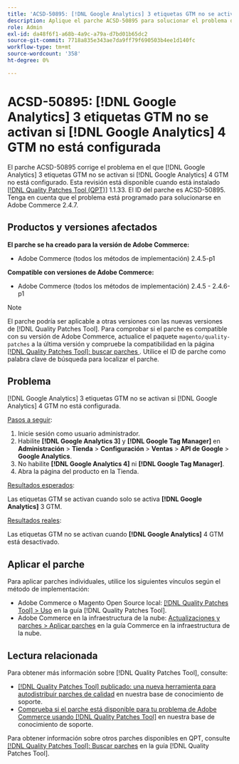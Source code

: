 ```yaml
---
title: 'ACSD-50895: [!DNL Google Analytics] 3 etiquetas GTM no se activan si  [!DNL Google Analytics] 4 GTM no está configurado'
description: Aplique el parche ACSD-50895 para solucionar el problema de Adobe Commerce donde  [!DNL Google Analytics] 3 etiquetas GTM no se activan si  [!DNL Google Analytics] 4 GTM no está configurada.
role: Admin
exl-id: da48f6f1-a68b-4a9c-a79a-d7bd01b65dc2
source-git-commit: 7718a835e343ae7da9ff79f690503b4ee1d140fc
workflow-type: tm+mt
source-wordcount: '358'
ht-degree: 0%

---
```


# ACSD-50895: [!DNL Google Analytics] 3 etiquetas GTM no se activan si [!DNL Google Analytics] 4 GTM no está configurada

El parche ACSD-50895 corrige el problema en el que [!DNL Google Analytics] 3 etiquetas GTM no se activan si [!DNL Google Analytics] 4 GTM no está configurado. Esta revisión está disponible cuando está instalado [[!DNL Quality Patches Tool (QPT)]](/help/announcements/adobe-commerce-announcements/magento-quality-patches-released-new-tool-to-self-serve-quality-patches.md) 1.1.33. El ID del parche es ACSD-50895. Tenga en cuenta que el problema está programado para solucionarse en Adobe Commerce 2.4.7.

## Productos y versiones afectados

**El parche se ha creado para la versión de Adobe Commerce:**

* Adobe Commerce (todos los métodos de implementación) 2.4.5-p1

**Compatible con versiones de Adobe Commerce:**

* Adobe Commerce (todos los métodos de implementación) 2.4.5 - 2.4.6-p1

>[!NOTE]
>
>El parche podría ser aplicable a otras versiones con las nuevas versiones de [!DNL Quality Patches Tool]. Para comprobar si el parche es compatible con su versión de Adobe Commerce, actualice el paquete `magento/quality-patches` a la última versión y compruebe la compatibilidad en la página [[!DNL Quality Patches Tool]: buscar parches ](https://experienceleague.adobe.com/tools/commerce-quality-patches/index.html?lang=es). Utilice el ID de parche como palabra clave de búsqueda para localizar el parche.

## Problema

[!DNL Google Analytics] 3 etiquetas GTM no se activan si [!DNL Google Analytics] 4 GTM no está configurada.

<u>Pasos a seguir</u>:

1. Inicie sesión como usuario administrador.
1. Habilite **[!DNL Google Analytics 3]** y **[!DNL Google Tag Manager]** en **Administración** > **Tienda** > **Configuración** > **Ventas** > **API de Google** > **Google Analytics**.
1. No habilite **[!DNL Google Analytics 4]** ni **[!DNL Google Tag Manager]**.
1. Abra la página del producto en la Tienda.

<u>Resultados esperados</u>:

Las etiquetas GTM se activan cuando solo se activa **[!DNL Google Analytics]** 3 GTM.

<u>Resultados reales</u>:

Las etiquetas GTM no se activan cuando **[!DNL Google Analytics]** 4 GTM está desactivado.

## Aplicar el parche

Para aplicar parches individuales, utilice los siguientes vínculos según el método de implementación:

* Adobe Commerce o Magento Open Source local: [[!DNL Quality Patches Tool] > Uso](https://experienceleague.adobe.com/docs/commerce-operations/tools/quality-patches-tool/usage.html?lang=es) en la guía [!DNL Quality Patches Tool].
* Adobe Commerce en la infraestructura de la nube: [Actualizaciones y parches > Aplicar parches](https://experienceleague.adobe.com/docs/commerce-cloud-service/user-guide/develop/upgrade/apply-patches.html?lang=es) en la guía Commerce en la infraestructura de la nube.

## Lectura relacionada

Para obtener más información sobre [!DNL Quality Patches Tool], consulte:

* [[!DNL Quality Patches Tool] publicado: una nueva herramienta para autodistribuir parches de calidad](/help/announcements/adobe-commerce-announcements/magento-quality-patches-released-new-tool-to-self-serve-quality-patches.md) en nuestra base de conocimiento de soporte.
* [Comprueba si el parche está disponible para tu problema de Adobe Commerce usando [!DNL Quality Patches Tool]](/help/support-tools/patches-available-in-qpt-tool/check-patch-for-magento-issue-with-magento-quality-patches.md) en nuestra base de conocimiento de soporte.

Para obtener información sobre otros parches disponibles en QPT, consulte [[!DNL Quality Patches Tool]: Buscar parches](https://experienceleague.adobe.com/tools/commerce-quality-patches/index.html?lang=es) en la guía [!DNL Quality Patches Tool].
